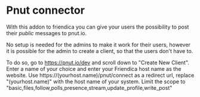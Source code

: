 # Pnut connector

With this addon to friendica you can give your users the possibility to post their *public* messages to pnut.io. 

No setup is needed for the admins to make it work for their users, however it is possible for the admin to create a client, so that the users don't have to.

To do so, go to https://pnut.io/dev and scroll down to "Create New Client".
Enter a name of your choice and enter your Friendica host name as the website.
Use https://(yourhost.name)/pnut/connect as a redirect url, replace "(yourhost.name)" with the host name of your system.
Limit the scope to "basic,files,follow,polls,presence,stream,update_profile,write_post"